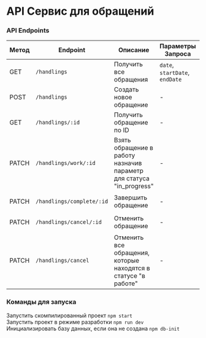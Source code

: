 # API Сервис для обращений

### API Endpoints
| Метод | Endpoint             | Описание                | Параметры Запроса         | Параметры пути             | Тело запроса            |
|--------|----------------------|----------------------------|--------------------------|-------------------------|-------------------------|
| GET    | `/handlings`         | Получить все обращения           | `date`, `startDate`, `endDate` | - |  -                                   |
| POST   | `/handlings`         | Создать новое обращение         | -                       | - | `{ text, theme }`       |
| GET    | `/handlings/:id`          | Получить обращение по ID          | - | `id`       | -                       |
| PATCH  | `/handlings/work/:id`     | Взять обращение в работу назначив параметр для статуса "in_progress"| - | `id`       | -                       |
| PATCH  | `/handlings/complete/:id` | Завершить обращение          | - | `id`       | `{ solution_text }`     |
| PATCH  | `/handlings/cancel/:id`   | Отменить обращение          | - | `id`       | `{ cancel_reason }`     |
| PATCH  | `/handlings/cancel`| Отменить все обращения, которые находятся в статусе "в работе"| - | -          | `{ cancel_reason }`     |

### Команды для запуска
Запустить скомпилированный проект                 ```npm start```<br/>
Запустить проект в режиме разработки              ```npm run dev```<br/>
Инициализировать базу данных, если она не создана ```npm db-init```<br/>
